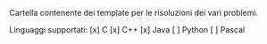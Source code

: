 Cartella contenente dei template per le risoluzioni dei vari problemi.

Linguaggi supportati:
[x] C
[x] C++
[x] Java
[ ] Python
[ ] Pascal
